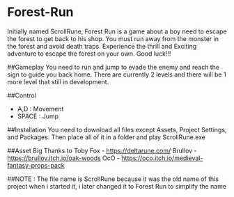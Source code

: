 # Forest-Run

Initially named ScrollRune, Forest Run is a game about a boy need to escape the forest to get back to his shop. You must run away from the monster in the forest and avoid death traps. Experience the thrill and Exciting adventure to escape the forest on your own. Good luck!!!

##Gameplay
You need to run and jump to evade the enemy and reach the sign to guide you back home. There are currently 2 levels and there will be 1 more level that still in development.

##Control
- A,D : Movement
- SPACE : Jump

##Installation
You need to download all files except Assets, Project Settings, and Packages. Then place all of it in a folder and play ScrollRune.exe

##Asset
Big Thanks to 
Toby Fox - https://deltarune.com/ 
Brullov - https://brullov.itch.io/oak-woods
OcO - https://oco.itch.io/medieval-fantasy-props-pack

##NOTE : The file name is ScrollRune because it was the old name of this project when i started it, i later changed it to Forest Run to simplify the name







